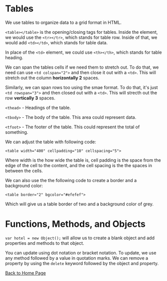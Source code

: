 # Tables
We use tables to organize data to a grid format in HTML.

`<table></table>` is the opening/closing tags for tables. Inside the element, we would use the `<tr></tr>`, which stands for table row. Inside of that, we would add `<td></td>`, which stands for table data.

In place of the `<td>` element, we could use `<th></th>`, which stands for table heading.

We can span the tables cells if we need them to stretch out. To do that, we need can use `<td colspan="2">` and then close it out with a `<td>`. This will stretch out the column **horizontally 2** spaces. 

Similarly, we can span rows too using the smae format. To do that, it's just `<td rowspan="3">` and then closed out with a `<td>`. This will strecth out the row **vertically 3** spaces. 

`<thead>` - Headings of the table.

`<tbody>` - The body of the table. This area could represent data.

`<tfoot>` - The footer of the table. This could represent the total of something.

We can adjust the table with following code:

```
<table width="400" cellpadding="10" cellspacing="5">
```
Where width is the how wide the table is, cell padding is the space from the edge of the cell to the content, and the cell spacing is the the spaces in between the cells. 

We can also use the the following code to create a border and a background color:

```
<table border="2" bgcolor="#efefef">
```
Which will give us a table border of two and a background color of grey.


# Functions, Methods, and Objects

`var hotel = new Object();` will allow us to create a blank object and add properties and methods to that object.

You can update using dot notation or bracket notation. To update, we use any method followed by a value in quotation marks. We can remove a property by using the `delete` keyword followed by the object and property. 

[Back to Home Page](https://kmangub.github.io/reading-notes-master/)


